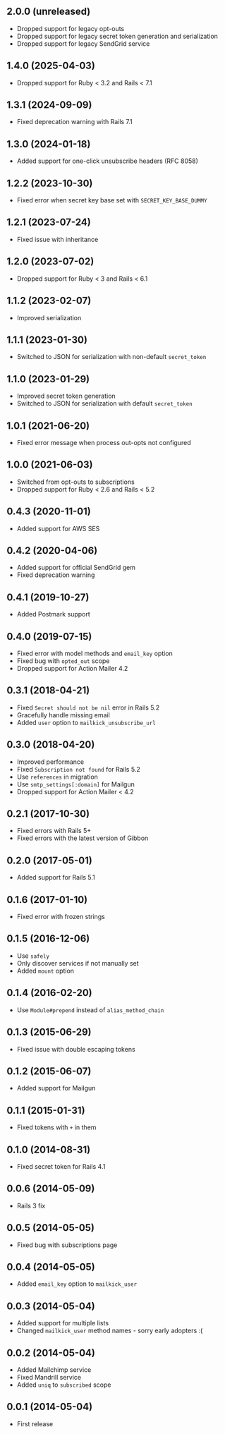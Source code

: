 ## 2.0.0 (unreleased)

- Dropped support for legacy opt-outs
- Dropped support for legacy secret token generation and serialization
- Dropped support for legacy SendGrid service

## 1.4.0 (2025-04-03)

- Dropped support for Ruby < 3.2 and Rails < 7.1

## 1.3.1 (2024-09-09)

- Fixed deprecation warning with Rails 7.1

## 1.3.0 (2024-01-18)

- Added support for one-click unsubscribe headers (RFC 8058)

## 1.2.2 (2023-10-30)

- Fixed error when secret key base set with `SECRET_KEY_BASE_DUMMY`

## 1.2.1 (2023-07-24)

- Fixed issue with inheritance

## 1.2.0 (2023-07-02)

- Dropped support for Ruby < 3 and Rails < 6.1

## 1.1.2 (2023-02-07)

- Improved serialization

## 1.1.1 (2023-01-30)

- Switched to JSON for serialization with non-default `secret_token`

## 1.1.0 (2023-01-29)

- Improved secret token generation
- Switched to JSON for serialization with default `secret_token`

## 1.0.1 (2021-06-20)

- Fixed error message when process out-opts not configured

## 1.0.0 (2021-06-03)

- Switched from opt-outs to subscriptions
- Dropped support for Ruby < 2.6 and Rails < 5.2

## 0.4.3 (2020-11-01)

- Added support for AWS SES

## 0.4.2 (2020-04-06)

- Added support for official SendGrid gem
- Fixed deprecation warning

## 0.4.1 (2019-10-27)

- Added Postmark support

## 0.4.0 (2019-07-15)

- Fixed error with model methods and `email_key` option
- Fixed bug with `opted_out` scope
- Dropped support for Action Mailer 4.2

## 0.3.1 (2018-04-21)

- Fixed `Secret should not be nil` error in Rails 5.2
- Gracefully handle missing email
- Added `user` option to `mailkick_unsubscribe_url`

## 0.3.0 (2018-04-20)

- Improved performance
- Fixed `Subscription not found` for Rails 5.2
- Use `references` in migration
- Use `smtp_settings[:domain]` for Mailgun
- Dropped support for Action Mailer < 4.2

## 0.2.1 (2017-10-30)

- Fixed errors with Rails 5+
- Fixed errors with the latest version of Gibbon

## 0.2.0 (2017-05-01)

- Added support for Rails 5.1

## 0.1.6 (2017-01-10)

- Fixed error with frozen strings

## 0.1.5 (2016-12-06)

- Use `safely`
- Only discover services if not manually set
- Added `mount` option

## 0.1.4 (2016-02-20)

- Use `Module#prepend` instead of `alias_method_chain`

## 0.1.3 (2015-06-29)

- Fixed issue with double escaping tokens

## 0.1.2 (2015-06-07)

- Added support for Mailgun

## 0.1.1 (2015-01-31)

- Fixed tokens with `+` in them

## 0.1.0 (2014-08-31)

- Fixed secret token for Rails 4.1

## 0.0.6 (2014-05-09)

- Rails 3 fix

## 0.0.5 (2014-05-05)

- Fixed bug with subscriptions page

## 0.0.4 (2014-05-05)

- Added `email_key` option to `mailkick_user`

## 0.0.3 (2014-05-04)

- Added support for multiple lists
- Changed `mailkick_user` method names - sorry early adopters :(

## 0.0.2 (2014-05-04)

- Added Mailchimp service
- Fixed Mandrill service
- Added `uniq` to `subscribed` scope

## 0.0.1 (2014-05-04)

- First release
